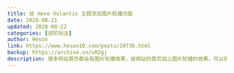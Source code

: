 ```yaml
---
title: 给 Hexo Volantis 主题添加图片轮播功能
date: 2020-08-21
updated: 2020-08-22
categories: [进阶玩法]
author: Heson
link: https://www.heson10.com/posts/19736.html
backup: https://archive.vn/vRZgj
description: 很多网站首页都会有图片轮播效果，给网站的首页加上图片轮播的效果，可以很好的起到广告的作用也可以起到推荐优秀内容的作用。来吧，下面是给 Volantis 主题加上首页图片轮播的效果。
---
```

